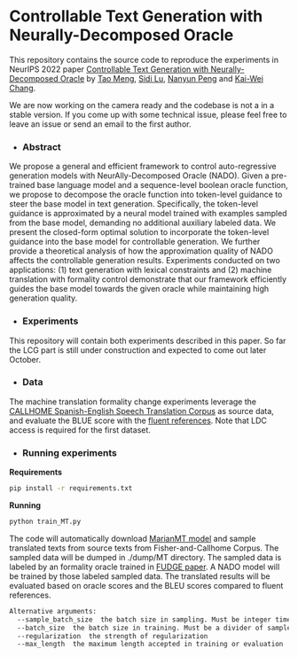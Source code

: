 # Controllable Text Generation with Neurally-Decomposed Oracle
This repository contains the source code to reproduce the experiments in NeurIPS 2022 paper
[Controllable Text Generation with Neurally-Decomposed Oracle](https://arxiv.org/abs/2205.14219) by [Tao Meng](https://mtsomethree.github.io/), [Sidi Lu](http://sidilu.cn/), [Nanyun Peng](https://vnpeng.net/) and [Kai-Wei Chang](http://web.cs.ucla.edu/~kwchang/).

We are now working on the camera ready and the codebase is not a in a stable version. If you come up with some technical issue, please feel free to leave an issue or send an email to the first author.

- ### Abstract
We propose a general and efficient framework to control auto-regressive generation models with NeurAlly-Decomposed Oracle (NADO). Given a pre-trained base language model and a sequence-level boolean oracle function, we propose to decompose the oracle function into token-level guidance to steer the base model in text generation. Specifically, the token-level guidance is approximated by a neural model trained with examples sampled from the base model, demanding no additional auxiliary labeled data. We present the closed-form optimal solution to incorporate the token-level guidance into the base model for controllable generation. We further provide a theoretical analysis of how the approximation quality of NADO affects the controllable generation results. Experiments conducted on two applications: (1) text generation with lexical constraints and (2) machine translation with formality control demonstrate that our framework efficiently guides the base model towards the given oracle while maintaining high generation quality.

- ### Experiments
This repository will contain both experiments described in this paper. So far the LCG part is still under construction and expected to come out later October.

- ### Data

The machine translation formality change experiments leverage the [CALLHOME Spanish-English Speech Translation Corpus](https://aclanthology.org/2013.iwslt-papers.14/) as source data, and evaluate the BLUE score with the [fluent references](https://aclanthology.org/N19-1285/). Note that LDC access is required for the first dataset.

- ### Running experiments

**Requirements**

```bash
pip install -r requirements.txt
```

**Running**

```bash
python train_MT.py
```

The code will automatically download [MarianMT model](https://huggingface.co/docs/transformers/model_doc/marian) and sample translated texts from source texts from Fisher-and-Callhome Corpus. The sampled data will be dumped in ./dump/MT directory. The sampled data is labeled by an formality oracle trained in [FUDGE paper](https://arxiv.org/abs/2104.05218). A NADO model will be trained by those labeled sampled data. The translated results will be evaluated based on oracle scores and the BLEU scores compared to fluent references.

```bash
Alternative arguments:
  --sample_batch_size  the batch size in sampling. Must be integer times of 8.
  --batch_size  the batch size in training. Must be a divider of sample_batch_size
  --regularization  the strength of regularization
  --max_length  the maximum length accepted in training or evaluation
```
